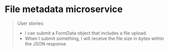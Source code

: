 # File metadata microservice

> User stories:
>
> *   I can submit a FormData object that includes a file upload.
> *   When I submit something, I will receive the file size in bytes within the JSON response
